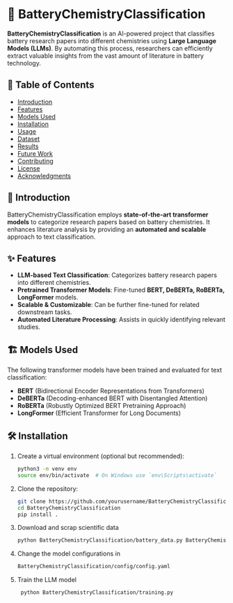 # 🔋 BatteryChemistryClassification  

**BatteryChemistryClassification** is an AI-powered project that classifies battery research papers into different chemistries using **Large Language Models (LLMs)**. By automating this process, researchers can efficiently extract valuable insights from the vast amount of literature in battery technology.  

## 📌 Table of Contents  
- [Introduction](#introduction)  
- [Features](#features)  
- [Models Used](#models-used)  
- [Installation](#installation)  
- [Usage](#usage)  
- [Dataset](#dataset)  
- [Results](#results)  
- [Future Work](#future-work)  
- [Contributing](#contributing)  
- [License](#license)  
- [Acknowledgments](#acknowledgments)  

## 🚀 Introduction  
BatteryChemistryClassification employs **state-of-the-art transformer models** to categorize research papers based on battery chemistries. It enhances literature analysis by providing an **automated and scalable** approach to text classification.  

## ✨ Features  
- **LLM-based Text Classification**: Categorizes battery research papers into different chemistries.  
- **Pretrained Transformer Models**: Fine-tuned **BERT, DeBERTa, RoBERTa, LongFormer** models.  
- **Scalable & Customizable**: Can be further fine-tuned for related downstream tasks.  
- **Automated Literature Processing**: Assists in quickly identifying relevant studies.  

## 🏗️ Models Used  
The following transformer models have been trained and evaluated for text classification:  
- **BERT** (Bidirectional Encoder Representations from Transformers)  
- **DeBERTa** (Decoding-enhanced BERT with Disentangled Attention)  
- **RoBERTa** (Robustly Optimized BERT Pretraining Approach)  
- **LongFormer** (Efficient Transformer for Long Documents)  

## 🛠️ Installation  
1. Create a virtual environment (optional but recommended):
    ```bash
   python3 -m venv env  
   source env/bin/activate  # On Windows use `env\Scripts\activate`
   
2. Clone the repository:  
   ```bash
   git clone https://github.com/yourusername/BatteryChemistryClassification.git
   cd BatteryChemistryClassification
   pip install .


3. Download and scrap scientific data
    ```bash
   python BatteryChemistryClassification/battery_data.py BatteryChemistryClassification/Dataset/battery.csv BatteryChemistryClassification/Dataset/df_processed.csv --debug

4. Change the model configurations in
    ```bash
    BatteryChemistryClassification/config/config.yaml
   
5. Train the LLM model
   ```bash
    python BatteryChemistryClassification/training.py

